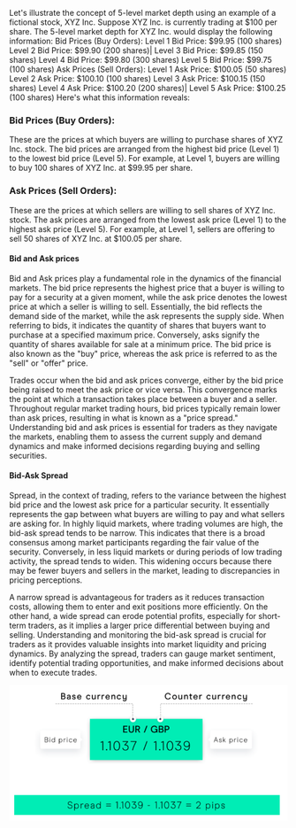 Let's illustrate the concept of 5-level market depth using an example of a fictional stock, XYZ Inc.
Suppose XYZ Inc. is currently trading at $100 per share. The 5-level market depth for XYZ Inc. would display the following information:
Bid Prices (Buy Orders):
Level 1 Bid Price: $99.95 (100 shares)
Level 2 Bid Price: $99.90 (200 shares)|
Level 3 Bid Price: $99.85 (150 shares)
Level 4 Bid Price: $99.80 (300 shares)
Level 5 Bid Price: $99.75 (100 shares)
Ask Prices (Sell Orders):
Level 1 Ask Price: $100.05 (50 shares)
Level 2 Ask Price: $100.10 (100 shares)
Level 3 Ask Price: $100.15 (150 shares)
Level 4 Ask Price: $100.20 (200 shares)|
Level 5 Ask Price: $100.25 (100 shares)
Here's what this information reveals:

### Bid Prices (Buy Orders): 
These are the prices at which buyers are willing to purchase shares of XYZ Inc. stock. The bid prices are arranged from the highest bid price (Level 1) to the lowest bid price (Level 5). For example, at Level 1, buyers are willing to buy 100 shares of XYZ Inc. at $99.95 per share.

### Ask Prices (Sell Orders): 
These are the prices at which sellers are willing to sell shares of XYZ Inc. stock. The ask prices are arranged from the lowest ask price (Level 1) to the highest ask price (Level 5). For example, at Level 1, sellers are offering to sell 50 shares of XYZ Inc. at $100.05 per share.

#### Bid and Ask prices
Bid and Ask prices play a fundamental role in the dynamics of the financial markets. The bid price represents the highest price that a buyer is willing to pay for a security at a given moment, while the ask price denotes the lowest price at which a seller is willing to sell. Essentially, the bid reflects the demand side of the market, while the ask represents the supply side.
When referring to bids, it indicates the quantity of shares that buyers want to purchase at a specified maximum price. Conversely, asks signify the quantity of shares available for sale at a minimum price. The bid price is also known as the "buy" price, whereas the ask price is referred to as the "sell" or "offer" price.

Trades occur when the bid and ask prices converge, either by the bid price being raised to meet the ask price or vice versa. This convergence marks the point at which a transaction takes place between a buyer and a seller. Throughout regular market trading hours, bid prices typically remain lower than ask prices, resulting in what is known as a "price spread."
Understanding bid and ask prices is essential for traders as they navigate the markets, enabling them to assess the current supply and demand dynamics and make informed decisions regarding buying and selling securities.

#### Bid-Ask Spread

Spread, in the context of trading, refers to the variance between the highest bid price and the lowest ask price for a particular security. It essentially represents the gap between what buyers are willing to pay and what sellers are asking for.
In highly liquid markets, where trading volumes are high, the bid-ask spread tends to be narrow. This indicates that there is a broad consensus among market participants regarding the fair value of the security. Conversely, in less liquid markets or during periods of low trading activity, the spread tends to widen. This widening occurs because there may be fewer buyers and sellers in the market, leading to discrepancies in pricing perceptions.

A narrow spread is advantageous for traders as it reduces transaction costs, allowing them to enter and exit positions more efficiently. On the other hand, a wide spread can erode potential profits, especially for short-term traders, as it implies a larger price differential between buying and selling.
Understanding and monitoring the bid-ask spread is crucial for traders as it provides valuable insights into market liquidity and pricing dynamics. By analyzing the spread, traders can gauge market sentiment, identify potential trading opportunities, and make informed decisions about when to execute trades.

![BID price](https://github.com/pcnetworking/Markdown/blob/main/images/BID%20Price.png?raw=true)
